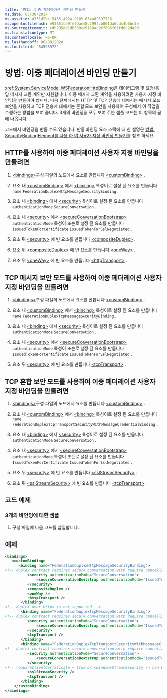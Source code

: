 ```yaml
---
title: '방법: 이중 페더레이션 바인딩 만들기'
ms.date: 03/30/2017
ms.assetid: 4331d2bc-5455-492a-9189-634a82597726
ms.openlocfilehash: e93651ce9fe9dae55c299fcb061da6bdc4b6bc5e
ms.sourcegitcommit: cdb295dd1db589ce5169ac9ff096f01fd0c2da9d
ms.translationtype: MT
ms.contentlocale: ko-KR
ms.lasthandoff: 06/09/2020
ms.locfileid: "84598972"
---
```

# <a name="how-to-create-a-duplex-federated-binding"></a>방법: 이중 페더레이션 바인딩 만들기

<xref:System.ServiceModel.WSFederationHttpBinding>은 데이터그램 및 요청/응답 메시지 교환 계약만 지원합니다. 이중 메시지 교환 계약을 사용하려면 사용자 지정 바인딩을 만들어야 합니다. 다음 절차에서는 HTTP 및 TCP 전송에 대해서는 메시지 모드 보안을 사용하고 TCP 전송에 대해서는 혼합 모드 보안을 사용하여 구성에서 이 작업을 수행하는 방법을 보여 줍니다. 3개의 바인딩을 모두 보여 주는 샘플 코드는 이 항목의 끝에 나옵니다.

코드에서 바인딩을 만들 수도 있습니다. 만들 바인딩 요소 스택에 대 한 설명은 [방법: SecurityBindingElement를 사용 하 여 사용자 지정 바인딩 만들기](how-to-create-a-custom-binding-using-the-securitybindingelement.md)를 참조 하세요.

## <a name="to-create-a-duplex-federated-custom-binding-with-http"></a>HTTP를 사용하여 이중 페더레이션 사용자 지정 바인딩을 만들려면

1. [\<bindings>](../../configure-apps/file-schema/wcf/bindings.md)구성 파일의 노드에서 요소를 만듭니다 [\<customBinding>](../../configure-apps/file-schema/wcf/custombinding.md) .

2. 요소 내 [\<customBinding>](../../configure-apps/file-schema/wcf/custombinding.md) 에서 [\<binding>](../../configure-apps/file-schema/wcf/bindings.md) 특성이로 설정 된 요소를 만듭니다 `name` `FederationDuplexHttpMessageSecurityBinding` .

3. 요소 내 [\<binding>](../../configure-apps/file-schema/wcf/bindings.md) 에서 [\<security>](../../configure-apps/file-schema/wcf/security-of-custombinding.md) 특성이로 설정 된 요소를 만듭니다 `authenticationMode` `SecureConversation` .

4. 요소 내 [\<security>](../../configure-apps/file-schema/wcf/security-of-custombinding.md) 에서 [\<secureConversationBootstrap>](../../configure-apps/file-schema/wcf/secureconversationbootstrap.md) `authenticationMode` 특성이 또는로 설정 된 요소를 만듭니다 `IssuedTokenForCertificate` `IssuedTokenForSslNegotiated` .

5. 요소 뒤 [\<security>](../../configure-apps/file-schema/wcf/security-of-custombinding.md) 에 빈 요소를 만듭니다 [\<compositeDuplex>](../../configure-apps/file-schema/wcf/compositeduplex.md) .

6. 요소 뒤 [\<compositeDuplex>](../../configure-apps/file-schema/wcf/compositeduplex.md) 에 빈 요소를 만듭니다 [\<oneWay>](../../configure-apps/file-schema/wcf/oneway.md) .

7. 요소 뒤 [\<oneWay>](../../configure-apps/file-schema/wcf/oneway.md) 에 빈 요소를 만듭니다 [\<httpTransport>](../../configure-apps/file-schema/wcf/httptransport.md) .

## <a name="to-create-a-duplex-federated-custom-binding-with-tcp-message-security-mode"></a>TCP 메시지 보안 모드를 사용하여 이중 페더레이션 사용자 지정 바인딩을 만들려면

1. [\<bindings>](../../configure-apps/file-schema/wcf/bindings.md)구성 파일의 노드에서 요소를 만듭니다 [\<customBinding>](../../configure-apps/file-schema/wcf/custombinding.md) .

2. 요소 내 [\<customBinding>](../../configure-apps/file-schema/wcf/custombinding.md) 에서 [\<binding>](../../configure-apps/file-schema/wcf/bindings.md) 특성이로 설정 된 요소를 만듭니다 `name` `FederationDuplexTcpMessageSecurityBinding` .

3. 요소 내 [\<binding>](../../configure-apps/file-schema/wcf/bindings.md) 에서 [\<security>](../../configure-apps/file-schema/wcf/security-of-custombinding.md) 특성이로 설정 된 요소를 만듭니다 `authenticationMode` `SecureConversation` .

4. 요소 내 [\<security>](../../configure-apps/file-schema/wcf/security-of-custombinding.md) 에서 [\<secureConversationBootstrap>](../../configure-apps/file-schema/wcf/secureconversationbootstrap.md) `authenticationMode` 특성이 또는로 설정 된 요소를 만듭니다 `IssuedTokenForCertificate` `IssuedTokenForSslNegotiated` .

5. 요소 뒤 [\<security>](../../configure-apps/file-schema/wcf/security-of-custombinding.md) 에 빈 요소를 만듭니다 [\<tcpTransport>](../../configure-apps/file-schema/wcf/tcptransport.md) .

## <a name="to-create-a-duplex-federated-custom-binding-with-tcp-mixed-security-mode"></a>TCP 혼합 보안 모드를 사용하여 이중 페더레이션 사용자 지정 바인딩을 만들려면

1. [\<bindings>](../../configure-apps/file-schema/wcf/bindings.md)구성 파일의 노드에서 요소를 만듭니다 [\<customBinding>](../../configure-apps/file-schema/wcf/custombinding.md) .

2. 요소 내 [\<customBinding>](../../configure-apps/file-schema/wcf/custombinding.md) 에서 [\<binding>](../../configure-apps/file-schema/wcf/bindings.md) 특성이로 설정 된 요소를 만듭니다 `name` `FederationDuplexTcpTransportSecurityWithMessageCredentialBinding` .

3. 요소 내 [\<binding>](../../configure-apps/file-schema/wcf/bindings.md) 에서 [\<security>](../../configure-apps/file-schema/wcf/security-of-custombinding.md) 특성이로 설정 된 요소를 만듭니다 `authenticationMode` `SecureConversation` .

4. 요소 내 [\<security>](../../configure-apps/file-schema/wcf/security-of-custombinding.md) 에서 [\<secureConversationBootstrap>](../../configure-apps/file-schema/wcf/secureconversationbootstrap.md) `authenticationMode` 특성이 또는로 설정 된 요소를 만듭니다 `IssuedTokenForCertificate` `IssuedTokenForSslNegotiated` .

5. 요소 뒤 [\<security>](../../configure-apps/file-schema/wcf/security-of-custombinding.md) 에 빈 요소를 만듭니다 [\<sslStreamSecurity>](../../configure-apps/file-schema/wcf/sslstreamsecurity.md) .

6. 요소 뒤 [\<sslStreamSecurity>](../../configure-apps/file-schema/wcf/sslstreamsecurity.md) 에 빈 요소를 만듭니다 [\<tcpTransport>](../../configure-apps/file-schema/wcf/tcptransport.md) .

## <a name="code-sample"></a>코드 예제

### <a name="sample-with-3-bindings"></a>3개의 바인딩에 대한 샘플

1. 구성 파일에 다음 코드를 삽입합니다.

## <a name="example"></a>예제

```xml
<bindings>
   <customBinding>
      <binding name="FederationDuplexHttpMessageSecurityBinding">
<!-- duplex contract requires secure conversation with require cancellation = true -->
          <security authenticationMode="SecureConversation">
              <secureConversationBootstrap authenticationMode="IssuedTokenForSslNegotiated" />
          </security>
          <compositeDuplex />
          <oneWay />
          <httpTransport />
       </binding>
<!-- duplex over https is not supported -->
       <binding name="FederationDuplexTcpMessageSecurityBinding">
<!-- duplex contract requires secure conversation with require cancellation = true -->
          <security authenticationMode="SecureConversation">
              <secureConversationBootstrap authenticationMode="IssuedTokenForSslNegotiated" />
          </security>
          <tcpTransport />
       </binding>
       <binding name="FederationDuplexTcpTransportSecurityWithMessageCredentialsBinding">
<!-- duplex contract requires secure conversation with require cancellation = true -->
          <security authenticationMode="SecureConversation">
              <secureConversationBootstrap authenticationMode="IssuedTokenOverTransport" />
          </security>
<!-- requireClientCertificate = true or <windowsStreamSecurity /> can be used, but does not make sense for most scenarios -->
          <sslStreamSecurity />
          <tcpTransport />
       </binding>
    </customBinding>
</bindings>
```
